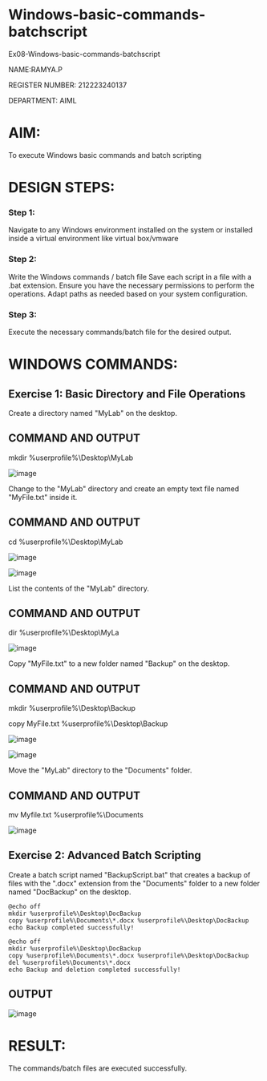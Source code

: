 # Windows-basic-commands-batchscript
Ex08-Windows-basic-commands-batchscript

NAME:RAMYA.P

REGISTER NUMBER: 212223240137

DEPARTMENT: AIML

# AIM:
To execute Windows basic commands and batch scripting

# DESIGN STEPS:

### Step 1:

Navigate to any Windows environment installed on the system or installed inside a virtual environment like virtual box/vmware 

### Step 2:

Write the Windows commands / batch file
Save each script in a file with a .bat extension.
Ensure you have the necessary permissions to perform the operations.
Adapt paths as needed based on your system configuration.
### Step 3:

Execute the necessary commands/batch file for the desired output. 

# WINDOWS COMMANDS:
## Exercise 1: Basic Directory and File Operations

Create a directory named "MyLab" on the desktop.

## COMMAND AND OUTPUT

mkdir %userprofile%\Desktop\MyLab

![image](https://github.com/23014107/Windows-basic-commands-batchscript/assets/151625620/d10aa9ae-369a-46bd-a8e3-d8187b16f618)

Change to the "MyLab" directory and create an empty text file named "MyFile.txt" inside it.

## COMMAND AND OUTPUT

cd %userprofile%\Desktop\MyLab

![image](https://github.com/23014107/Windows-basic-commands-batchscript/assets/151625620/83be5476-0651-4446-b8a4-3a3ab1b550ca)

![image](https://github.com/23014107/Windows-basic-commands-batchscript/assets/151625620/4fa889b0-8ea9-404d-a289-97d4dc7da20a)

List the contents of the "MyLab" directory.

## COMMAND AND OUTPUT

dir %userprofile%\Desktop\MyLa

![image](https://github.com/23014107/Windows-basic-commands-batchscript/assets/151625620/eb00c02e-a2a2-4bed-9590-02f4effe3c34)

Copy "MyFile.txt" to a new folder named "Backup" on the desktop.

## COMMAND AND OUTPUT
mkdir %userprofile%\Desktop\Backup

copy MyFile.txt %userprofile%\Desktop\Backup

![image](https://github.com/23014107/Windows-basic-commands-batchscript/assets/151625620/0bc8d46c-8b17-4464-bae6-13db623a1ec8)

![image](https://github.com/23014107/Windows-basic-commands-batchscript/assets/151625620/12e972cc-769b-429a-8f4f-e7cd15cc2b55)

Move the "MyLab" directory to the "Documents" folder.

## COMMAND AND OUTPUT

mv Myfile.txt %userprofile%\Documents

![image](https://github.com/23014107/Windows-basic-commands-batchscript/assets/151625620/a126e4b4-2fba-4866-b58d-3780c549d856)

## Exercise 2: Advanced Batch Scripting
Create a batch script named "BackupScript.bat" that creates a backup of files with the ".docx" extension from the "Documents" folder to a new folder named "DocBackup" on the desktop.
```
@echo off
mkdir %userprofile%\Desktop\DocBackup
copy %userprofile%\Documents\*.docx %userprofile%\Desktop\DocBackup
echo Backup completed successfully!
```

```
@echo off
mkdir %userprofile%\Desktop\DocBackup
copy %userprofile%\Documents\*.docx %userprofile%\Desktop\DocBackup
del %userprofile%\Documents\*.docx
echo Backup and deletion completed successfully!
```

## OUTPUT

![image](https://github.com/23014107/Windows-basic-commands-batchscript/assets/151625620/1592f01e-94e5-4c37-acdc-66136d711cef)

# RESULT:
The commands/batch files are executed successfully.

